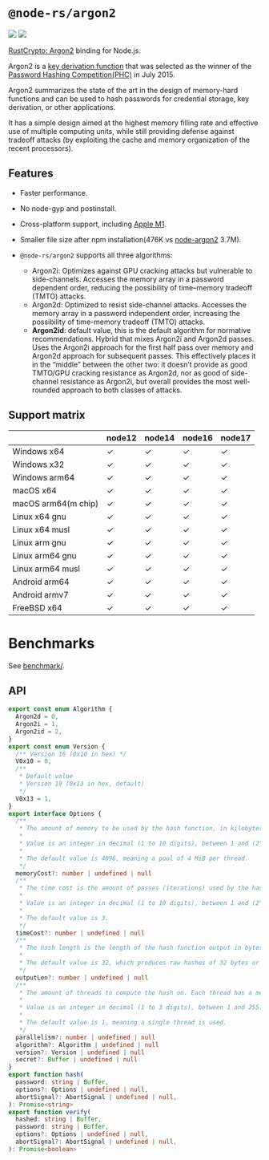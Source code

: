 # `@node-rs/argon2`

![](https://github.com/napi-rs/node-rs/workflows/CI/badge.svg)
![](https://img.shields.io/npm/dm/@node-rs/argon2.svg?sanitize=true)

[RustCrypto: Argon2](https://crates.io/crates/argon2) binding for Node.js.

Argon2 is a [key derivation function](https://en.wikipedia.org/wiki/Key_derivation_function) that was selected as the winner of the [Password Hashing Competition(PHC)](https://password-hashing.net) in July 2015.

Argon2 summarizes the state of the art in the design of memory-hard functions and can be used to hash passwords for credential storage, key derivation, or other applications.

It has a simple design aimed at the highest memory filling rate and effective use of multiple computing units, while still providing defense against tradeoff attacks (by exploiting the cache and memory organization of the recent processors).

## Features

- Faster performance.
- No node-gyp and postinstall.
- Cross-platform support, including [Apple M1](https://www.apple.com/newsroom/2020/11/apple-unleashes-m1/).
- Smaller file size after npm installation(476K vs [node-argon2](https://github.com/ranisalt/node-argon2) 3.7M).
- `@node-rs/argon2` supports all three algorithms:

  - Argon2i: Optimizes against GPU cracking attacks but vulnerable to side-channels.
    Accesses the memory array in a password dependent order, reducing the possibility of time–memory tradeoff (TMTO) attacks.
  - Argon2d: Optimized to resist side-channel attacks.
    Accesses the memory array in a password independent order, increasing the possibility of time-memory tradeoff (TMTO) attacks.
  - **Argon2id**: default value, this is the default algorithm for normative recommendations.
    Hybrid that mixes Argon2i and Argon2d passes.
    Uses the Argon2i approach for the first half pass over memory and Argon2d approach for subsequent passes. This effectively places it in the “middle” between the other two: it doesn’t provide as good TMTO/GPU cracking resistance as Argon2d, nor as good of side-channel resistance as Argon2i, but overall provides the most well-rounded approach to both classes of attacks.

## Support matrix

|                     | node12 | node14 | node16 | node17 |
| ------------------- | ------ | ------ | ------ | ------ |
| Windows x64         | ✓      | ✓      | ✓      | ✓      |
| Windows x32         | ✓      | ✓      | ✓      | ✓      |
| Windows arm64       | ✓      | ✓      | ✓      | ✓      |
| macOS x64           | ✓      | ✓      | ✓      | ✓      |
| macOS arm64(m chip) | ✓      | ✓      | ✓      | ✓      |
| Linux x64 gnu       | ✓      | ✓      | ✓      | ✓      |
| Linux x64 musl      | ✓      | ✓      | ✓      | ✓      |
| Linux arm gnu       | ✓      | ✓      | ✓      | ✓      |
| Linux arm64 gnu     | ✓      | ✓      | ✓      | ✓      |
| Linux arm64 musl    | ✓      | ✓      | ✓      | ✓      |
| Android arm64       | ✓      | ✓      | ✓      | ✓      |
| Android armv7       | ✓      | ✓      | ✓      | ✓      |
| FreeBSD x64         | ✓      | ✓      | ✓      | ✓      |

# Benchmarks

See [benchmark/](benchmark/argon2.js).

## API

```typescript
export const enum Algorithm {
  Argon2d = 0,
  Argon2i = 1,
  Argon2id = 2,
}
export const enum Version {
  /** Version 16 (0x10 in hex) */
  V0x10 = 0,
  /**
   * Default value
   * Version 19 (0x13 in hex, default)
   */
  V0x13 = 1,
}
export interface Options {
  /**
   * The amount of memory to be used by the hash function, in kilobytes. Each thread will have a memory pool of this size. Note that large values for highly concurrent usage will cause starvation and thrashing if your system memory gets full.
   *
   * Value is an integer in decimal (1 to 10 digits), between 1 and (2^32)-1.
   *
   * The default value is 4096, meaning a pool of 4 MiB per thread.
   */
  memoryCost?: number | undefined | null
  /**
   * The time cost is the amount of passes (iterations) used by the hash function. It increases hash strength at the cost of time required to compute.
   *
   * Value is an integer in decimal (1 to 10 digits), between 1 and (2^32)-1.
   *
   * The default value is 3.
   */
  timeCost?: number | undefined | null
  /**
   * The hash length is the length of the hash function output in bytes. Note that the resulting hash is encoded with Base 64, so the digest will be ~1/3 longer.
   *
   * The default value is 32, which produces raw hashes of 32 bytes or digests of 43 characters.
   */
  outputLen?: number | undefined | null
  /**
   * The amount of threads to compute the hash on. Each thread has a memory pool with memoryCost size. Note that changing it also changes the resulting hash.
   *
   * Value is an integer in decimal (1 to 3 digits), between 1 and 255.
   *
   * The default value is 1, meaning a single thread is used.
   */
  parallelism?: number | undefined | null
  algorithm?: Algorithm | undefined | null
  version?: Version | undefined | null
  secret?: Buffer | undefined | null
}
export function hash(
  password: string | Buffer,
  options?: Options | undefined | null,
  abortSignal?: AbortSignal | undefined | null,
): Promise<string>
export function verify(
  hashed: string | Buffer,
  password: string | Buffer,
  options?: Options | undefined | null,
  abortSignal?: AbortSignal | undefined | null,
): Promise<boolean>
```
